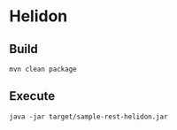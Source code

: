 # Helidon
## Build
```
mvn clean package
```
## Execute
```
java -jar target/sample-rest-helidon.jar
```

